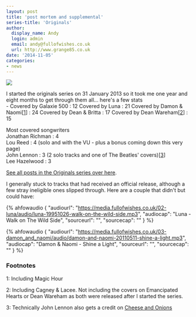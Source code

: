 ```yaml
---
layout: post
title: 'post mortem and supplemental'
series-title: 'Originals'
author:
  display_name: Andy
  login: admin
  email: andy@fullofwishes.co.uk
  url: http://www.grange85.co.uk
date: '2014-11-05'
categories:
- news
---
```

<p><img src="https://media.fullofwishes.co.uk/00-misc/pictures/muybridge-dancing.jpg" class="aligncenter" /></p>
<p>I started the originals series on 31 January 2013 so it took me one year and eight months to get through them all... here's a few stats<br />
 - Covered by Galaxie 500 : 12
Covered by Luna</a> : 21
Covered by Damon & Naomi[<a href="#footnote-1">1</a>] : 24
Covered by Dean & Britta : 17
Covered by Dean Wareham[<a href="#footnote-2">2</a>] : 15
<p>Most covered songwriters<br />
Jonathan Richman : 4<br />
Lou Reed : 4 (solo and with the VU - plus a bonus coming down this very page)<br />
John Lennon : 3 (2 solo tracks and one of The Beatles' covers)[<a href="#footnote-3">3</a>]<br />
Lee Hazelwood : 3</p>
<p><a href="/category/originals/" title="List: Originals">See all posts in the Originals series over here</a>.</p>
<p>I generally stuck to tracks that had received an official release, although a few stray ineligible ones slipped through. Here are a couple that didn't but could have:</p>

 {% ahfowaudio {
  "audiourl": "https://media.fullofwishes.co.uk/02-luna/audio/luna-19951026-walk-on-the-wild-side.mp3",
  "audiocap": "Luna - Walk on The Wild Side",
  "sourceurl": "",
  "sourcecap": ""
  } %}


 {% ahfowaudio {
  "audiourl": "https://media.fullofwishes.co.uk/03-damon_and_naomi/audio/damon-and-naomi-20110511-shine-a-light.mp3",
  "audiocap": "Damon & Naomi - Shine a Light",
  "sourceurl": "",
  "sourcecap": ""
  } %}

<h3>Footnotes</h3>
<p id="footnote-1">1: Including Magic Hour</p>
<p id="footnote-2">2: Including Cagney & Lacee. Not including the covers on Emancipated Hearts or Dean Wareham as both were released after I started the series.</p>
<p id="footnote-3">3: Technically John Lennon also gets a credit on <a href="/2013/04/10/originals-cheese-and-onions-by-the-rutles-covered-by-galaxie-500/" title="Originals: Cheese and Onions by The Rutles (covered by Galaxie 500)">Cheese and Onions</a></p>
